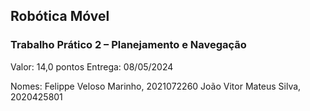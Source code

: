## Robótica Móvel

### Trabalho Prático 2 – Planejamento e Navegação


Valor: 14,0 pontos
Entrega: 08/05/2024

Nomes:
Felippe Veloso Marinho, 2021072260
João Vitor Mateus Silva, 2020425801